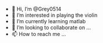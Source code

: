 - 👋 Hi, I’m @Grey0514
- 👀 I’m interested in playing the violin
- 🌱 I’m currently learning matlab
- 💞️ I’m looking to collaborate on ...
- 📫 How to reach me ...

<!---
Grey0514/Grey0514 is a ✨ special ✨ repository because its `README.md` (this file) appears on your GitHub profile.
You can click the Preview link to take a look at your changes.
--->

